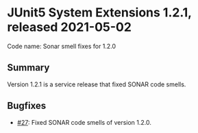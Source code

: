 # JUnit5 System Extensions 1.2.1, released 2021-05-02

Code name: Sonar smell fixes for 1.2.0

## Summary

Version 1.2.1 is a service release that fixed SONAR code smells.

## Bugfixes

* [#27](https://github.com/itsallcode/junit5-system-extensions/issues/27): Fixed SONAR code smells of version 1.2.0.
